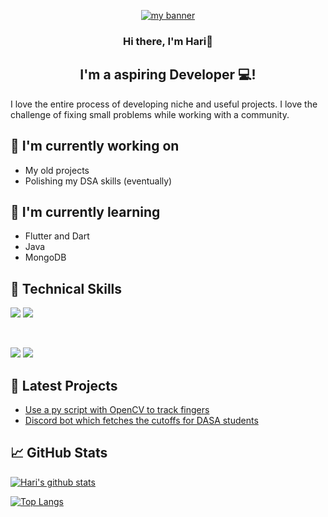 <p align="center">
  <a href="https://github.com/Haz3-jolt" target="_blank" rel="noreferrer"><img src="https://github.com/Haz3-jolt/Haz3-jolt/assets/79502699/09fb225e-617e-42b3-a7c3-32017336ca7b" alt="my banner"></a>
</p>

<h3 align="center">
Hi there, I'm Hari👋
</h3>

<h2 align="center">
I'm a aspiring Developer 💻!
</h2> 

I love the entire process of developing niche and useful projects. I love the challenge of fixing small problems while working with a community.



## 🔭 I'm currently working on

- My old projects
- Polishing my DSA skills (eventually)

## 🌱 I'm currently learning

- Flutter and Dart
- Java
- MongoDB

## 💼 Technical Skills

![](https://img.shields.io/badge/python-3670A0?style=for-the-badge&logo=python&logoColor=ffdd54)
![](https://img.shields.io/badge/c-%2300599C.svg?style=for-the-badge&logo=c&logoColor=white)

</br>

![](https://img.shields.io/badge/git-%23F05033.svg?style=for-the-badge&logo=git&logoColor=white)
![](https://img.shields.io/badge/github-%23121011.svg?style=for-the-badge&logo=github&logoColor=white)

## 📝 Latest Projects

- [Use a py script with OpenCV to track fingers](https://github.com/Haz3-jolt/Finger-tracking-gestures)
- [Discord bot which fetches the cutoffs for DASA students](https://github.com/Haz3-jolt/DasaBot)

## 📈 GitHub Stats 

[![Hari's github stats](https://github-readme-stats.vercel.app/api?username=Haz3-jolt&show_icons=true&theme=aura)](https://github.com/Haz3-jolt)

[![Top Langs](https://github-readme-stats.vercel.app/api/top-langs/?username=Haz3-jolt&layout=compact&show_icons=true&theme=nightowl)](https://github.com/Haz3-jolt)
